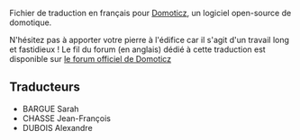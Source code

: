 Fichier de traduction en français pour [Domoticz](http://www.domoticz.com/), un logiciel open-source de domotique.

N'hésitez pas à apporter votre pierre à l'édifice car il s'agit d'un travail long et fastidieux !
Le fil du forum (en anglais) dédié à cette traduction est disponible sur [le forum officiel de Domoticz](http://www.domoticz.com/forum/viewtopic.php?f=7&t=19)

## Traducteurs
* BARGUE Sarah
* CHASSE Jean-François
* DUBOIS Alexandre
